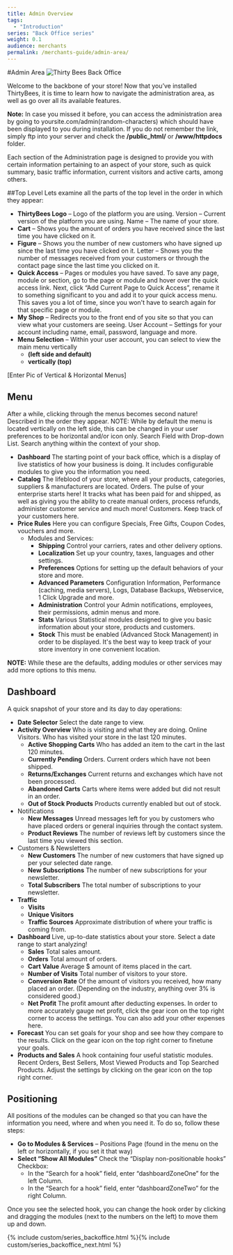 ```yaml
---
title: Admin Overview
tags:
  - "Introduction"
series: "Back Office series"
weight: 0.1
audience: merchants
permalink: /merchants-guide/admin-area/
---
```


#Admin Area
![Thirty Bees Back Office]({{baseurl}}/thirtybees/images/thirty-bees-back-office.jpg  "Thirty Bees Back Office")

Welcome to the backbone of your store!  Now that you’ve installed ThirtyBees, it is time to learn how to navigate the administration area, as well as go over all its available features.

**Note:** In case you missed it before, you can access the administration area by going to yoursite.com/admin(random-characters) which should have been displayed to you during installation.  If you do not remember the link, simply ftp into your server and check the **/public_html/** or **/www/httpdocs** folder.

Each section of the Administration page is designed to provide you with certain information pertaining to an aspect of your store, such as quick summary, basic traffic information, current visitors and active carts, among others.

##Top Level
Lets examine all the parts of the top level in the order in which they appear:

- **ThirtyBees Logo** – Logo of the platform you are using.
Version – Current version of the platform you are using.
Name – The name of your store.
- **Cart** – Shows you the amount of orders you have received since the last time you have clicked on it.
- **Figure** – Shows you the number of new customers who have signed up since the last time you have clicked on it.
Letter – Shows you the number of messages received from your customers or through the contact page since the last time you clicked on it.
- **Quick Access** – Pages or modules you have saved.  To save any page, module or section, go to the page or module and hover over the quick access link. Next, click “Add Current Page to Quick Access”, rename it to something significant to you and add it to your quick access menu. This saves you a lot of time, since you won't have to search again for that specific page or module.
- **My Shop** – Redirects you to the front end of you site so that you can view what your customers are seeing.
User Account – Settings for your account including name, email, password, language and more.
- **Menu Selection** – Within your user account, you can select to view the main menu vertically
	- **(left side and default)**
	- **vertically (top)**

[Enter Pic of Vertical & Horizontal Menus]

## Menu
After a while, clicking through the menus becomes second nature!  Described in the order they appear.
NOTE:  While by default the menu is located vertically on the left side, this can be changed in your user preferences to be horizontal and/or icon only.
Search Field with Drop-down List.  Search anything within the context of your shop.


- **Dashboard**  The starting point of your back office, which is a display of live statistics of how your business is doing. It includes configurable modules to give you the information you need.
- **Catalog**  The lifeblood of your store, where all your products, categories, suppliers & manufacturers are located.
Orders.  The pulse of your enterprise starts here!  It tracks what has been paid for and shipped, as well as giving you the ability to create manual orders, process refunds, administer customer service and much more!
Customers.  Keep track of your customers here.
- **Price Rules**  Here you can configure Specials, Free Gifts, Coupon Codes, vouchers and more.
	- Modules and Services: 
		- **Shipping**  Control your carriers, rates and other delivery options.
		- **Localization** Set up your country, taxes, languages and other settings.
		- **Preferences**  Options for setting up the default behaviors of your store and more.
		- **Advanced Parameters** Configuration Information, Performance (caching, media servers), Logs, Database Backups, Webservice, 1 Click Upgrade and more.
		- **Administration**  Control your Admin notifications, employees, their permissions, admin menus and more.
		- **Stats**  Various Statistical modules designed to give you  basic information about your store, products and customers.
		- **Stock**  This must be enabled (Advanced Stock Management) in order to be displayed.  It's the best way to keep track of your store inventory in one convenient location.

**NOTE:** While these are the defaults, adding modules or other services may add more options to this menu.
## Dashboard

A quick snapshot of your store and its day to day operations:

- **Date Selector**  Select the date range to view.
- **Activity Overview**  Who is visiting and what they are doing.
Online Visitors.  Who has visited your store in the last 120 minutes.
	- **Active Shopping Carts**  Who has added an item to the cart in the last 120 minutes.
	- **Currently Pending**
Orders. Current orders which have not been shipped.
	- **Returns/Exchanges**  Current returns and exchanges which have not been processed.
	- **Abandoned Carts**  Carts where items were added but did not result in an order.
	- **Out of Stock Products**  Products currently enabled but out of stock.
- Notifications
	- **New Messages** Unread messages left for you by customers who have placed orders or general inquiries through the contact system.
	- **Product Reviews**  The number of reviews left by customers since the last time you viewed this section.
- Customers & Newsletters
	- **New Customers**  The number of new customers that have signed up per your selected date range.
	- **New Subscriptions**  The number of new subscriptions for your newsletter.
	- **Total Subscribers**  The total number of subscriptions to your newsletter.
- **Traffic**
	- **Visits** 
	- **Unique Visitors** 
	- **Traffic Sources**  Approximate distribution of where your traffic is coming from.
- **Dashboard**  Live, up-to-date statistics about your store.  Select a date range to start analyzing!
	- **Sales**  Total sales amount.
	- **Orders**  Total amount of orders.
	- **Cart Value**  Average $ amount of items placed in the cart.
	- **Number of Visits**  Total number of visitors to your store.
	- **Conversion Rate**  Of the amount of visitors you received, how many placed an order.  (Depending on the industry, anything over 3% is considered good.)
	- **Net Profit** The profit amount after deducting expenses.  In order to more accurately gauge net profit, click the gear icon on the top right corner to access the settings. You can also add your other expenses here.
- **Forecast**  You can set goals for your shop and see how they compare to the results.  Click on the gear icon on the top right corner to finetune your goals.
- **Products and Sales**  A hook containing four useful statistic modules.  Recent Orders, Best Sellers, Most Viewed Products and Top Searched Products.  Adjust the settings by clicking on the gear icon on the top right corner.

## Positioning
All positions of the modules can be changed so that you can have the information you need, where and when you need it.  To do so, follow these steps:

- **Go to Modules & Services** – Positions Page (found in the menu on the left or horizontally, if you set it that way)
- **Select “Show All Modules”**
Check the “Display non-positionable hooks” Checkbox:
	- In the “Search for a hook” field, enter “dashboardZoneOne” for the left Column.
	- In the “Search for a hook” field, enter “dashboardZoneTwo” for the right Column.

Once you see the selected hook, you can change the hook order by clicking and dragging the modules (next to the numbers on the left) to move them up and down.

{% include custom/series_backoffice.html %}{% include custom/series_backoffice_next.html %}
